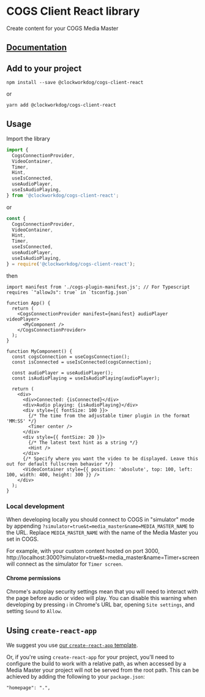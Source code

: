 # COGS Client React library

Create content for your COGS Media Master

## [Documentation](https://clockwork-dog.github.io/cogs-client-react-lib/)

## Add to your project

```shell
npm install --save @clockworkdog/cogs-client-react
```

or

```shell
yarn add @clockworkdog/cogs-client-react
```

## Usage

Import the library

```ts
import {
  CogsConnectionProvider,
  VideoContainer,
  Timer,
  Hint,
  useIsConnected,
  useAudioPlayer,
  useIsAudioPlaying,
} from '@clockworkdog/cogs-client-react';
```

or

```js
const {
  CogsConnectionProvider,
  VideoContainer,
  Hint,
  Timer,
  useIsConnected,
  useAudioPlayer,
  useIsAudioPlaying,
} = require('@clockworkdog/cogs-client-react');
```

then

```tsx
import manifest from './cogs-plugin-manifest.js'; // For Typescript requires `"allowJs": true` in `tsconfig.json`

function App() {
  return (
    <CogsConnectionProvider manifest={manifest} audioPlayer videoPlayer>
      <MyComponent />
    </CogsConnectionProvider>
  );
}

function MyComponent() {
  const cogsConnection = useCogsConnection();
  const isConnected = useIsConnected(cogsConnection);

  const audioPlayer = useAudioPlayer();
  const isAudioPlaying = useIsAudioPlaying(audioPlayer);

  return (
    <div>
      <div>Connected: {isConnected}</div>
      <div>Audio playing: {isAudioPlaying}</div>
      <div style={{ fontSize: 100 }}>
        {/* The time from the adjustable timer plugin in the format 'MM:SS' */}
        <Timer center />
      </div>
      <div style={{ fontSize: 20 }}>
        {/* The latest text hint as a string */}
        <Hint />
      </div>
      {/* Specify where you want the video to be displayed. Leave this out for default fullscreen behavior */}
      <VideoContainer style={{ position: 'absolute', top: 100, left: 100, width: 400, height: 300 }} />
    </div>
  );
}
```

### Local development

When developing locally you should connect to COGS in "simulator" mode by appending `?simulator=true&t=media_master&name=MEDIA_MASTER_NAME` to the URL. Replace `MEDIA_MASTER_NAME` with the name of the Media Master you set in COGS.

For example, with your custom content hosted on port 3000, http://localhost:3000?simulator=true&t=media_master&name=Timer+screen will connect as the simulator for `Timer screen`.

#### Chrome permissions

Chrome's autoplay security settings mean that you will need to interact with the page before audio or video will play. You can disable this warning when developing by pressing `ℹ️` in Chrome's URL bar, opening `Site settings`, and setting `Sound` to `Allow`.

## Using `create-react-app`

We suggest you use [our `create-react-app` template](https://www.npmjs.com/package/@clockworkdog/cra-template-cogs-client).

Or, if you're using `create-react-app` for your project, you'll need to configure the build to work with a relative path, as when accessed by a Media Master your project will not be served from the root path. This can be achieved by adding the following to your `package.json`:

```
"homepage": ".",
```
